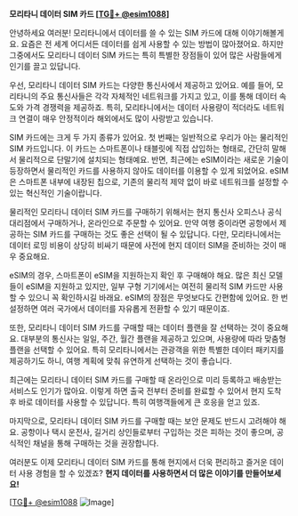 **모리타니 데이터 SIM 카드 [[TG💪+ @esim1088](https://t.me/s/esim1088)]**

안녕하세요 여러분! 모리타니에서 데이터를 쓸 수 있는 SIM 카드에 대해 이야기해볼게요. 요즘은 전 세계 어디서든 데이터를 쉽게 사용할 수 있는 방법이 많아졌어요. 하지만 그중에서도 모리타니 데이터 SIM 카드는 특히 특별한 장점들이 있어 많은 사람들에게 인기를 끌고 있답니다.

우선, 모리타니 데이터 SIM 카드는 다양한 통신사에서 제공하고 있어요. 예를 들어, 모리타니의 주요 통신사들은 각각 자체적인 네트워크를 가지고 있고, 이를 통해 데이터 속도와 가격 경쟁력을 제공하죠. 특히, 모리타니에서는 데이터 사용량이 적더라도 네트워크 연결이 매우 안정적이라 해외에서도 많이 사랑받고 있습니다.

SIM 카드에는 크게 두 가지 종류가 있어요. 첫 번째는 일반적으로 우리가 아는 물리적인 SIM 카드입니다. 이 카드는 스마트폰이나 태블릿에 직접 삽입하는 형태로, 간단히 말해서 물리적으로 단말기에 설치되는 형태예요. 반면, 최근에는 eSIM이라는 새로운 기술이 등장하면서 물리적인 카드를 사용하지 않아도 데이터를 이용할 수 있게 되었어요. eSIM은 스마트폰 내부에 내장된 칩으로, 기존의 물리적 제약 없이 바로 네트워크를 설정할 수 있는 혁신적인 기술이랍니다.

물리적인 모리타니 데이터 SIM 카드를 구매하기 위해서는 현지 통신사 오피스나 공식 대리점에서 구매하거나, 온라인으로 주문할 수 있어요. 만약 여행 중이라면 공항에서 제공하는 SIM 카드를 구매하는 것도 좋은 선택이 될 수 있답니다. 다만, 모리타니에서는 데이터 로밍 비용이 상당히 비싸기 때문에 사전에 현지 데이터 SIM을 준비하는 것이 매우 중요해요.

eSIM의 경우, 스마트폰이 eSIM을 지원하는지 확인 후 구매해야 해요. 많은 최신 모델들이 eSIM을 지원하고 있지만, 일부 구형 기기에서는 여전히 물리적 SIM 카드만 사용할 수 있으니 꼭 확인하시길 바래요. eSIM의 장점은 무엇보다도 간편함에 있어요. 한 번 설정하면 여러 국가에서 데이터를 자유롭게 전환할 수 있기 때문이죠.

또한, 모리타니 데이터 SIM 카드를 구매할 때는 데이터 플랜을 잘 선택하는 것이 중요해요. 대부분의 통신사는 일일, 주간, 월간 플랜을 제공하고 있으며, 사용량에 따라 맞춤형 플랜을 선택할 수 있어요. 특히 모리타니에서는 관광객을 위한 특별한 데이터 패키지를 제공하기도 하니, 여행 계획에 맞춰 유연하게 선택하는 것이 좋습니다.

최근에는 모리타니 데이터 SIM 카드를 구매할 때 온라인으로 미리 등록하고 배송받는 서비스도 인기가 많아요. 이렇게 하면 출국 전부터 준비를 완료할 수 있어서 현지 도착 후 바로 데이터를 사용할 수 있답니다. 특히 여행객들에게 큰 호응을 얻고 있죠.

마지막으로, 모리타니 데이터 SIM 카드를 구매할 때는 보안 문제도 반드시 고려해야 해요. 공항이나 택시 운전사, 길거리 상인들로부터 구입하는 것은 피하는 것이 좋으며, 공식적인 채널을 통해 구매하는 것을 권장합니다.

여러분도 이제 모리타니 데이터 SIM 카드를 통해 현지에서 더욱 편리하고 즐거운 데이터 사용 경험을 할 수 있겠죠? **현지 데이터를 사용하면서 더 많은 이야기를 만들어보세요!** 

[[TG💪+ @esim1088](https://t.me/s/esim1088) ![Image](https://i.postimg.cc/Y0z9fWf4/image.png)]